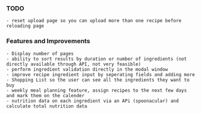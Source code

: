 ### TODO

    - reset upload page so you can upload more than one recipe before reloading page

### Features and Improvements

    - Display number of pages
    - ability to sort results by duration or number of ingredients (not directly available through API, not very feasible)
    - perform ingredient validation directly in the modal window
    - improve recipe ingredient input by seperating fields and adding more
    - Shopping List so the user can see all the ingredients they want to buy
    - weekly meal planning feature, assign recipes to the next few days and mark them on the calender
    - nutrition data on each ingredient via an APi (spoonacular) and calculate total nutrition data
